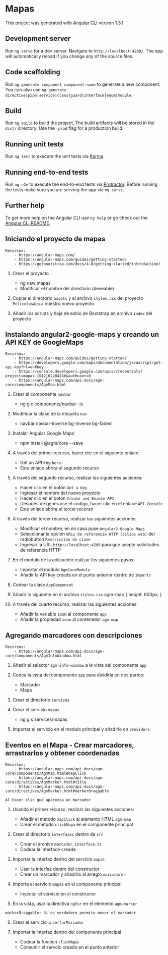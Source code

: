 # Mapas

This project was generated with [Angular CLI](https://github.com/angular/angular-cli) version 1.3.1.

## Development server

Run `ng serve` for a dev server. Navigate to `http://localhost:4200/`. The app will automatically reload if you change any of the source files.

## Code scaffolding

Run `ng generate component component-name` to generate a new component. You can also use `ng generate directive|pipe|service|class|guard|interface|enum|module`.

## Build

Run `ng build` to build the project. The build artifacts will be stored in the `dist/` directory. Use the `-prod` flag for a production build.

## Running unit tests

Run `ng test` to execute the unit tests via [Karma](https://karma-runner.github.io).

## Running end-to-end tests

Run `ng e2e` to execute the end-to-end tests via [Protractor](http://www.protractortest.org/).
Before running the tests make sure you are serving the app via `ng serve`.

## Further help

To get more help on the Angular CLI use `ng help` or go check out the [Angular CLI README](https://github.com/angular/angular-cli/blob/master/README.md).

## Iniciando el proyecto de mapas

	Recursos:
		- https://angular-maps.com/
		- https://angular-maps.com/guides/getting-started/
		- https://getbootstrap.com/docs/4.0/getting-started/introduction/

1. Crear el proyecto
	- ng new mapas
	- Modificar el nombre del directorio (deseable)

2. Copiar el directorio `assets` y el archivo `styles.css` del proyecto `PeliculasApp` a nuestro nuevo proyecto

3. Añadir los scripts y hoja de estilo de Bootstrap en archivo `index` del proyecto

## Instalando angular2-google-maps y creando un API KEY de GoogleMaps

	Recursos:
		- https://angular-maps.com/guides/getting-started/
		- https://developers.google.com/maps/documentation/javascript/get-api-key?hl=en#key
		- https://console.developers.google.com/apis/credentials?project=mapas-1512162284246&authuser=0
		- https://angular-maps.com/api-docs/agm-core/components/AgmMap.html

1. Crear el componente `navbar`
	- ng g c components/navbar -is

2. Modificar la clase de la etiqueta `nav`
	- navbar navbar-inverse bg-inverse bg-faded

3. Instalar Angular Google Maps
	- npm install @agm/core --save

4. A través del primer recurso, hacer clic en el siguiente enlace:
	- Get an API key `here`.
	- Este enlace abrira el segundo recurso

5. A través del segundo recurso, realizar las siguientes acciones:
	- Hacer clic en el botón `Get a Key`
	- Ingresar el nombre del nuevo proyecto
	- Hacer clic en el boton `Create and Enable API`
	- Después de generarse el código, hacer clic en el enlace `API Console`
	- Este enlace abrira el tercer recurso

6. A través del tercer recurso, realizar las siguientes acciones:
	- Modificar el nombre, en mi caso puse `Angular2 Google Maps`
	- Seleccionar la opción `URLs de referencia HTTP (sitios web)` del radiobutton `Restriccion de clave`
	- Ingresar la URL `http://localhost:4200` para que acepte solicitudes de referencia HTTP

7. En el modulo de la aplicación realizar los siguientes pasos:
	- Importar el modulo `AgmCoreModule`
	- Añadir la API key creada en el punto anterior dentro de `imports`

8. Codear la clase `AppComponent`

9. Añadir lo siguiente en el archivo `styles.css`
	agm-map {
	  height: 600px;
	}

10. A través del cuarto recurso, realizar las siguientes acciones:
	- Añadir la variable `zoom` al componente `app`
	- Añadir la propiedad `zoom` al contenedor `agm-map`

## Agregando marcadores con descripciones

	Recursos:
		- https://angular-maps.com/api-docs/agm-core/components/AgmInfoWindow.html

1. Añadir el selector `agm-info-window` a la vista del componente `app`

2. Codea la vista del componente `app` para dividirla en dos partes:
	- Marcador
	- Mapa

3. Crear el directorio `services`

4. Crear el servicio `mapas`
	- ng g s services/mapas

5. Importar el servicio en el modulo principal y añadirlo en `providers`

## Eventos en el Mapa - Crear marcadores, arrastrarlos y obtener coordenadas

	Recursos:
		- https://angular-maps.com/api-docs/agm-core/components/AgmMap.html#mapClick
		- https://angular-maps.com/api-docs/agm-core/directives/AgmMarker.html#title
		- https://angular-maps.com/api-docs/agm-core/directives/AgmMarker.html#markerDraggable

~~~
Al hacer clic que aparezca un marcador
~~~

1. Usando el primer recurso, realizar las siguientes acciones:
	- Añadir el metodo `mapClick` al elemento HTML `agm-map`
	- Crear el metodo `clickMapa` en el componente principal

2. Crear el directorio `interfaces` dentro de `src`
	- Crear el archivo `marcador.interface.ts`
	- Codear la interface creada

3. Importar la interfaz dentro del servicio `mapas`
	- Usar la interfaz dentro del constructor
	- Crear un marcador y añadirlo al arreglo `marcadores`

4. Importa el servicio `mapas` en el componente principal
	- Inyectar el servicio en el constructor
	
5. En la vista, usar la directiva `ngFor` en el elemento `agm-marker`

~~~
markerDraggable: Si es verdadero permite mover el marcador
~~~

6. Crear el servicio `insertarMarcador`

7. Importar la interfaz dentro del componente principal	
	- Codear la funcion `clickMapa`
	- Consumir el servcio creado en el punto anterior















